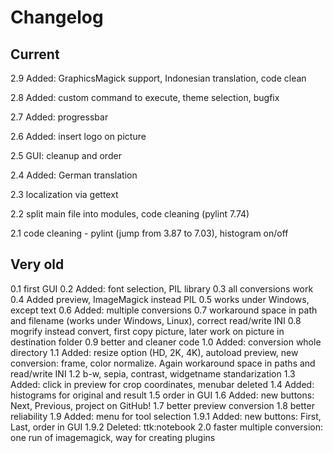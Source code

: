 # Changelog

## Current

2.9 Added: GraphicsMagick support, Indonesian translation, code clean

2.8 Added: custom command to execute, theme selection, bugfix

2.7 Added: progressbar

2.6 Added: insert logo on picture

2.5 GUI: cleanup and order

2.4 Added: German translation

2.3 localization via gettext

2.2 split main file into modules, code cleaning (pylint 7.74)

2.1 code cleaning - pylint (jump from 3.87 to 7.03), histogram on/off

## Very old

0.1 first GUI
0.2 Added: font selection, PIL library
0.3 all conversions work
0.4 Added preview, ImageMagick instead PIL
0.5 works under Windows, except text
0.6 Added: multiple conversions
0.7 workaround space in path and filename
(works under Windows, Linux), correct read/write INI
0.8 mogrify instead convert, first copy picture, later work on picture in destination folder
0.9 better and cleaner code
1.0 Added: conversion whole directory
1.1 Added: resize option (HD, 2K, 4K), autoload preview, new conversion: frame, color normalize. Again workaround space in paths and read/write INI
1.2 b-w, sepia, contrast, widgetname standarization
1.3 Added: click in preview for crop coordinates, menubar deleted
1.4 Added: histograms for original and result
1.5 order in GUI
1.6 Added: new buttons: Next, Previous, project on GitHub!
1.7 better preview conversion
1.8 better reliability
1.9 Added: menu for tool selection
1.9.1 Added: new buttons: First, Last, order in GUI
1.9.2 Deleted: ttk:notebook
2.0 faster multiple conversion: one run of imagemagick, way for creating plugins